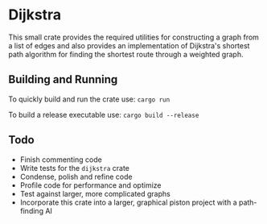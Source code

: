 # Dijkstra

This small crate provides the required utilities for constructing a graph from a list of edges and also provides an implementation of Dijkstra's shortest path algorithm for finding the shortest route through a weighted graph.

## Building and Running
To quickly build and run the crate use: ```cargo run```

To build a release executable use: ```cargo build --release```

## Todo
  * Finish commenting code
  * Write tests for the ```dijkstra``` crate
  * Condense, polish and refine code
  * Profile code for performance and optimize
  * Test against larger, more complicated graphs
  * Incorporate this crate into a larger, graphical piston project with a path-finding AI
